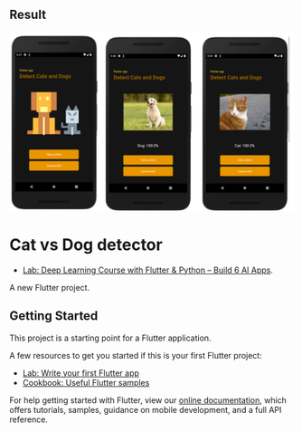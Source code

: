 ## Result
![image](https://github.com/vhtu/DetectCatvsDog/blob/master/img/img4.png)

<!-- ## Image2
![image](https://github.com/vhtu/DetectCatvsDog/blob/master/img/img2.png)

## Image2
![image](https://github.com/vhtu/DetectCatvsDog/blob/master/img/img3.png) -->


# Cat vs Dog detector
- [Lab: Deep Learning Course with Flutter & Python – Build 6 AI Apps](https://www.udemy.com/course/flutter-deeplearning-course/).

A new Flutter project.

## Getting Started

This project is a starting point for a Flutter application.

A few resources to get you started if this is your first Flutter project:

- [Lab: Write your first Flutter app](https://flutter.dev/docs/get-started/codelab)
- [Cookbook: Useful Flutter samples](https://flutter.dev/docs/cookbook)

For help getting started with Flutter, view our
[online documentation](https://flutter.dev/docs), which offers tutorials,
samples, guidance on mobile development, and a full API reference.
